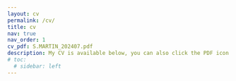 ```yaml
---
layout: cv
permalink: /cv/
title: cv
nav: true
nav_order: 1
cv_pdf: S.MARTIN_202407.pdf
description: My CV is available below, you can also click the PDF icon above to download an equivalent PDF.
# toc:
  # sidebar: left
---
```


